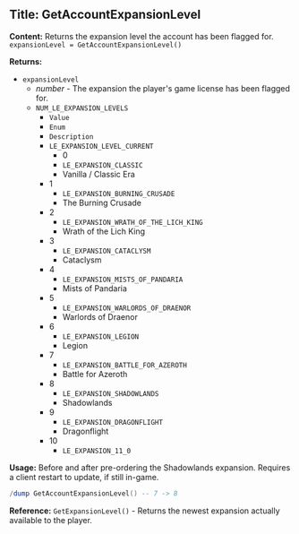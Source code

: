 ## Title: GetAccountExpansionLevel

**Content:**
Returns the expansion level the account has been flagged for.
`expansionLevel = GetAccountExpansionLevel()`

**Returns:**
- `expansionLevel`
  - *number* - The expansion the player's game license has been flagged for.
  - `NUM_LE_EXPANSION_LEVELS`
    - `Value`
    - `Enum`
    - `Description`
    - `LE_EXPANSION_LEVEL_CURRENT`
      - 0
      - `LE_EXPANSION_CLASSIC`
      - Vanilla / Classic Era
    - 1
      - `LE_EXPANSION_BURNING_CRUSADE`
      - The Burning Crusade
    - 2
      - `LE_EXPANSION_WRATH_OF_THE_LICH_KING`
      - Wrath of the Lich King
    - 3
      - `LE_EXPANSION_CATACLYSM`
      - Cataclysm
    - 4
      - `LE_EXPANSION_MISTS_OF_PANDARIA`
      - Mists of Pandaria
    - 5
      - `LE_EXPANSION_WARLORDS_OF_DRAENOR`
      - Warlords of Draenor
    - 6
      - `LE_EXPANSION_LEGION`
      - Legion
    - 7
      - `LE_EXPANSION_BATTLE_FOR_AZEROTH`
      - Battle for Azeroth
    - 8
      - `LE_EXPANSION_SHADOWLANDS`
      - Shadowlands
    - 9
      - `LE_EXPANSION_DRAGONFLIGHT`
      - Dragonflight
    - 10
      - `LE_EXPANSION_11_0`

**Usage:**
Before and after pre-ordering the Shadowlands expansion. Requires a client restart to update, if still in-game.
```lua
/dump GetAccountExpansionLevel() -- 7 -> 8
```

**Reference:**
`GetExpansionLevel()` - Returns the newest expansion actually available to the player.